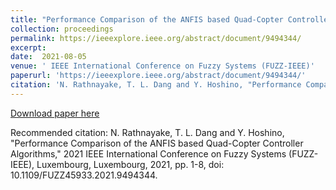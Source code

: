 ```yaml
---
title: "Performance Comparison of the ANFIS based Quad-Copter Controller Algorithms"
collection: proceedings
permalink: https://ieeexplore.ieee.org/abstract/document/9494344/
excerpt: 
date:  2021-08-05
venue: ' IEEE International Conference on Fuzzy Systems (FUZZ-IEEE)'
paperurl: 'https://ieeexplore.ieee.org/abstract/document/9494344/'
citation: 'N. Rathnayake, T. L. Dang and Y. Hoshino, "Performance Comparison of the ANFIS based Quad-Copter Controller Algorithms," 2021 IEEE International Conference on Fuzzy Systems (FUZZ-IEEE), Luxembourg, Luxembourg, 2021, pp. 1-8, doi: 10.1109/FUZZ45933.2021.9494344.'
---
```


[Download paper here](https://ieeexplore.ieee.org/abstract/document/9494344/)

Recommended citation: N. Rathnayake, T. L. Dang and Y. Hoshino, "Performance Comparison of the ANFIS based Quad-Copter Controller Algorithms," 2021 IEEE International Conference on Fuzzy Systems (FUZZ-IEEE), Luxembourg, Luxembourg, 2021, pp. 1-8, doi: 10.1109/FUZZ45933.2021.9494344.
